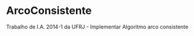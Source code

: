 ArcoConsistente
===============

Trabalho de I.A. 2014-1 da UFRJ - Implementar Algoritmo arco consistente
